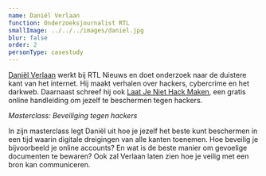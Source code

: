 ```yaml
---
name: Daniël Verlaan
function: Onderzoeksjournalist RTL
smallImage: ../../../images/daniel.jpg
blur: false
order: 2
personType: casestudy
---
```

[Daniël Verlaan](https://twitter.com/danielverlaan) werkt bij RTL Nieuws en doet onderzoek naar de duistere kant van het internet. Hij maakt verhalen over hackers, cybercrime en het darkweb. Daarnaast schreef hij ook [Laat Je Niet Hack Maken](https://laatjeniethackmaken.nl/), een gratis online handleiding om jezelf te beschermen tegen hackers.

*Masterclass: Beveiliging tegen hackers*

In zijn masterclass legt Daniël uit hoe je jezelf het beste kunt beschermen in een tijd waarin digitale dreigingen van alle kanten toenemen. Hoe beveilig je bijvoorbeeld je online accounts? En wat is de beste manier om gevoelige documenten te bewaren? Ook zal Verlaan laten zien hoe je veilig met een bron kan communiceren.
